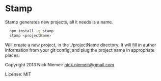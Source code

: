 # Stamp

Stamp generates new projects, all it needs is a name.

```bash
  npm install -g stamp
  stamp <projectName>
```

Will create a new project, in the ./projectName directory.
It will fill in author information from your git config,
and plug the project name in appropriate places.


Copyright 2013 Nick Niemeir <nick.niemeir@gmail.com>

License: MIT
